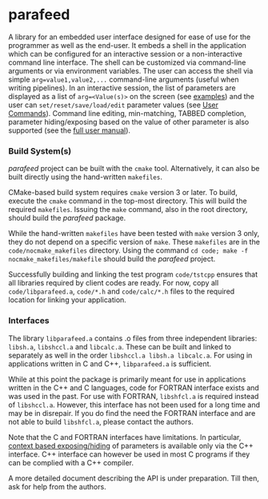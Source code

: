 # parafeed
A library for an embedded user interface designed for ease of use for the programmer as well as the end-user. It embeds a shell in the application which can be configured for an interactive session or a non-interactive command line interface. The shell can be customized via command-line arguments or via environment variables. The user can access the shell via simple `arg=value1,value2,...` command-line arguments (useful when writing pipelines). In an interactive session, the list of parameters are displayed as a list of `arg=<Value(s)>` on the screen (see [examples](https://github.com/sanbee/parafeed/blob/wiki/UserDoc.md#example)) and the user can `set/reset/save/load/edit` parameter values (see [User Commands](https://github.com/sanbee/parafeed/blob/wiki/UserDoc.md#user-commands)). Command line editing, min-matching, TABBED completion, parameter hiding/exposing based on the value of other parameter is also supported (see the [full user manual](https://github.com/sanbee/parafeed/blob/wiki/UserDoc.md)). 


### Build System(s)
_parafeed_ project can be built with the `cmake` tool.  Alternatively, it can also be built directly using the hand-written `makefiles`.

CMake-based build system requires `cmake` version 3 or later.  To build, execute the `cmake` command in the top-most directory.  This will build the required `makefiles`.  Issuing the `make` command, also in the root directory, should build the _parafeed_ package.

While the hand-written `makefiles` have been tested with `make` version 3 only, they do not depend on a specific version of `make`.  These `makefiles` are in the `code/nocmake_makefiles` directory. Using the command `cd code; make -f nocmake_makefiles/makefile` should build the _parafeed_ project.

Successfully building and linking the test program `code/tstcpp` ensures that all libraries required by client codes are ready.  For now, copy all `code/libparafeed.a`, `code/*.h` and `code/calc/*.h` files to the required location for linking your application.   

### Interfaces
The library `libparafeed.a` contains .o files from three independent libraries: `libsh.a`, `libshccl.a` and `libcalc.a`.  These can be built and linked to separately as well in the order `libshccl.a libsh.a libcalc.a`.  For using in applications written in C and C++, `libparafeed.a` is sufficient.

While at this point the package is primarily meant for use in applications written in the C++ and C languages, code for FORTRAN interface exists and was used in the past.  For use with FORTRAN, `libshfcl.a` is required instead of `libshccl.a`.  However, this interface has not been used for a long time and may be in disrepair. If you do find the need the FORTRAN interface and are not able to build `libshfcl.a`, please contact the authors.

Note that the C and FORTRAN interfaces have limitations.  In particular, [context based exposing/hiding](https://github.com/sanbee/parafeed/blob/wiki/UserDoc.md#parameter-unwinding-context-sensitive-parameter-hidingexposing) of parameters is available only via the C++ interface.  C++ interface can however be used in most C programs if they can be complied with a C++ compiler.

A more detailed document describing the API is under preparation.  Till then, ask for help from the authors.
